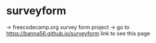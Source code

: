 # surveyform
-> freecodecamp.org survey form project
-> go to https://banna56.github.io/surveyform link to see this page 
